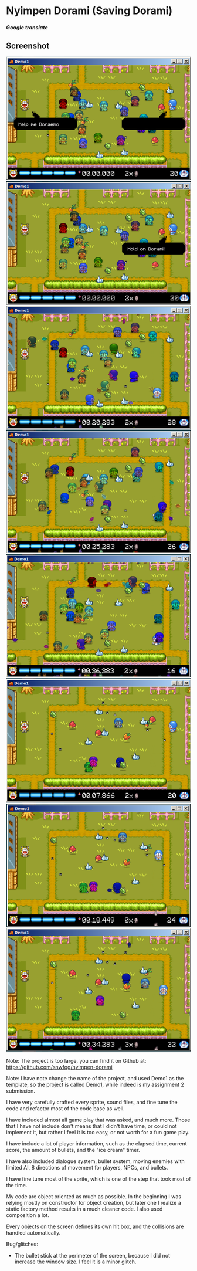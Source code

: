 # Nyimpen Dorami (Saving Dorami)
##### Google translate

## Screenshot
![img](ss/ss1.png)
![img](ss/ss2.png)
![img](ss/ss3.png)
![img](ss/ss4.png)
![img](ss/ss5.png)
![img](ss/ss7.png)
![img](ss/ss8.png)
![img](ss/ss9.png)

Note: The project is too large, you can find it on Github at:
https://github.com/snwfog/nyimpen-dorami

Note: I have note change the name of the project, and used Demo1 as the template, so the project is called Demo1, while indeed is my assignment 2 submission.

I have very carefully crafted every sprite, sound files, and fine tune the code and refactor most of the code base as well.

I have included almost all game play that was asked, and much more. Those that I have not include don't means that I didn't have time, or could not implement it, but rather I feel it is too easy, or not worth for a fun game play. 

I have include a lot of player information, such as the elapsed time, 
current score, the amount of bullets, and the "ice cream" timer.

I have also included dialogue system, bullet system, moving enemies with limited AI, 8 directions of movement for players, NPCs, and bullets.

I have fine tune most of the sprite, which is one of the step that took most of the time.

My code are object oriented as much as possible. In the beginning I was relying mostly on constructor for object creation, but later one I realize a static factory method results in a much cleaner code. I also used composition a lot.

Every objects on the screen defines its own hit box, and the collisions are handled automatically.

Bug/glitches:
- The bullet stick at the perimeter of the screen, because I did not increase the window size. I feel it is a minor glitch.
